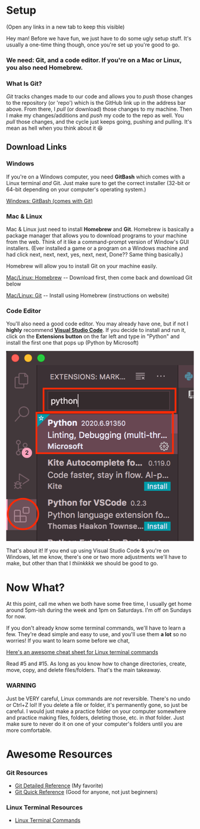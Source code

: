 # Setup
(Open any links in a new tab to keep this visible)

Hey man! Before we have fun, we just have to do some ugly setup stuff. It's usually a one-time thing though, once you're set up you're good to go. 

### We need: **Git**, and a **code editor**. If you're on a Mac or Linux, you also need **Homebrew**.

### What Is Git?
*Git* tracks changes made to our code and allows you to *push* those changes to the repository (or 'repo') which is the GitHub link up in the address bar above. From there, I *pull* (or download) those changes to my machine. Then I make my changes/additions and *push* my code to the repo as well. You *pull* those changes, and the cycle just keeps going, pushing and pulling. It's mean as hell when you think about it :laughing:

## Download Links

### Windows

If you're on a Windows computer, you need **GitBash** which comes with a Linux terminal *and* Git. 
Just make sure to get the correct installer (32-bit or 64-bit depending on your computer's operating system.)

[Windows: GitBash (comes with Git)](https://github.com/git-for-windows/git/releases/tag/v2.27.0.windows.1)

### Mac & Linux
Mac & Linux just need to install **Homebrew** and **Git**. Homebrew is basically a package manager that allows you to download programs to your machine from the web. Think of it like a command-prompt version of Window's GUI installers. (Ever installed a game or a program on a Windows machine and had click next, next, next, yes, next, next, Done?? Same thing basically.)

Homebrew will allow you to install Git on your machine easily.

[Mac/Linux: Homebrew](https://brew.sh/) -- Download first, then come back and download Git below

[Mac/Linux: Git](https://git-scm.com/download/mac) -- Install using Homebrew (instructions on website)



### Code Editor
You'll also need a good code editor. You may already have one, but if not I **highly** recommend **[Visual Studio Code](https://code.visualstudio.com/)**. If you decide to install and run it, click on the **Extensions button** on the far left and type in "Python" and install the first one that pops up (Python by Microsoft)

![](python-ext.png)

That's about it! If you end up using Visual Studio Code & you're on Windows, let me know, there's one or two more adjustments we'll have to make, but other than that I *thiinkkkk* we should be good to go.

# Now What?
At this point, call me when we both have some free time, I usually get home around 5pm-ish during the week and 1pm on Saturdays. I'm off on Sundays for now.

If you don't already know some terminal commands, we'll have to learn a few. They're dead simple and easy to use, and you'll use them **a lot** so no worries! If you want to learn some before we chat,

[Here's an awesome cheat sheet for Linux terminal commands](https://www.linuxtrainingacademy.com/linux-commands-cheat-sheet/)

Read #5 and #15. As long as you know how to change directories, create, move, copy, and delete files/folders. That's the main takeaway.

### WARNING
Just be VERY careful, Linux commands are *not* reversible. There's no undo or Ctrl+Z lol! If you delete a file or folder, it's permanently gone, so just be careful. I would just make a practice folder on your computer somewhere and practice making files, folders, deleting those, etc. in *that* folder. Just make sure to never do it on one of your computer's folders until you are more comfortable.

# Awesome Resources

### Git Resources
* [Git Detailed Reference](http://git.github.io/git-reference/) (My favorite)
* [Git Quick Reference](https://www.dataschool.io/git-quick-reference-for-beginners/) (Good for anyone, not just beginners)

### Linux Terminal Resources
* [Linux Terminal Commands](https://www.linuxtrainingacademy.com/linux-commands-cheat-sheet/)